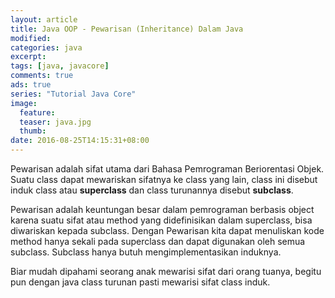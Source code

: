 ```yaml
---
layout: article
title: Java OOP - Pewarisan (Inheritance) Dalam Java
modified:
categories: java
excerpt:
tags: [java, javacore]
comments: true
ads: true
series: "Tutorial Java Core"
image:
  feature:
  teaser: java.jpg
  thumb:
date: 2016-08-25T14:15:31+08:00
---
```


Pewarisan adalah sifat utama dari Bahasa Pemrograman Beriorentasi Objek. Suatu class dapat mewariskan
sifatnya ke class yang lain, class ini disebut induk class atau **superclass** dan class turunannya disebut **subclass**.

Pewarisan adalah keuntungan besar dalam pemrograman berbasis object karena suatu sifat atau method yang didefinisikan dalam superclass, bisa diwariskan kepada subclass. Dengan Pewarisan kita dapat menuliskan kode method hanya sekali pada superclass dan dapat digunakan oleh semua subclass. Subclass hanya butuh mengimplementasikan induknya.

Biar mudah dipahami seorang anak mewarisi sifat dari orang tuanya, begitu pun dengan java class turunan pasti mewarisi sifat class induk.
